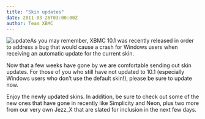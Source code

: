 ```yaml
---
title: "Skin updates"
date: 2011-03-26T03:00:00Z
author: Team XBMC
---
```


![](/images/blog/update-101x101.webp "update")As you may remember, XBMC 10.1 was recently released in order to address a bug that would cause a crash for Windows users when receiving an automatic update for the current skin.

Now that a few weeks have gone by we are comfortable sending out skin updates. For those of you who still have not updated to 10.1 (especially Windows users who don’t use the default skin!), please be sure to update now.

Enjoy the newly updated skins. In addition, be sure to check out some of the new ones that have gone in recently like Simplicity and Neon, plus two more from our very own Jezz_X that are slated for inclusion in the next few days.
